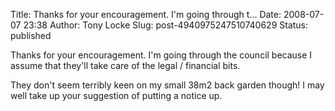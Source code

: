 Title: Thanks for your encouragement. I'm going through t...
Date: 2008-07-07 23:38
Author: Tony Locke
Slug: post-4940975247510740629
Status: published

Thanks for your encouragement. I'm going through the council because I assume that they'll take care of the legal / financial bits.  
  
They don't seem terribly keen on my small 38m2 back garden though! I may well take up your suggestion of putting a notice up.
